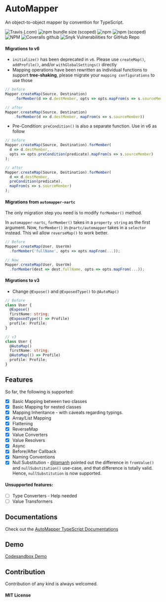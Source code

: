 # AutoMapper

An object-to-object mapper by convention for TypeScript.

![Travis (.com)](https://img.shields.io/travis/com/nartc/mapper?label=travis)
![npm bundle size (scoped)](https://img.shields.io/bundlephobia/minzip/@nartc/automapper?label=bundlephobia)
![npm](https://img.shields.io/npm/dt/@nartc/automapper?label=total)
![npm (scoped)](https://img.shields.io/npm/v/@nartc/automapper)
![NPM](https://img.shields.io/npm/l/@nartc/automapper)
![Coveralls github](https://img.shields.io/coveralls/github/nartc/mapper)
![Snyk Vulnerabilities for GitHub Repo](https://img.shields.io/snyk/vulnerabilities/github/nartc/mapper)

#### Migrations to v6

- `initialize()` has been deprecated in `v6`. Please use `createMap()`, `addProfile()`, and/or `withGlobalSettings()` directly
- Mapping operations have been rewritten as individual functions to support **tree-shaking**, please migrate your `mapping configurations` to use those

```typescript
// before
Mapper.createMap(Source, Destination)
    .forMember(d => d.destMember, opts => opts.mapFrom(s => s.sourceMember);

// after
Mapper.createMap(Source, Destination)
    .forMember(d => d.destMember, mapFrom(s => s.sourceMember))
```

- Pre-Condition: `preCondition()` is also a separate function. Use in v6 as follow

```typescript
// before
Mapper.createMap(Source, Destination).forMember(
  d => d.destMember,
  opts => opts.preCondition(predicate).mapFrom(s => s.sourceMember)
);

// after
Mapper.createMap(Source, Destination).forMember(
  d => d.destMember,
  preCondition(predicate),
  mapFrom(s => s.sourceMember)
);
```

#### Migrations from `automapper-nartc`

The only migration step you need is to modify `forMember()` method.

In `automapper-nartc`, `forMember()` takes in a `property string` as the first argument. Now, `forMember()` in `@nartc/automapper` takes in a `selector` instead. This wil allow `reverseMap()` to work better.

```typescript
// Before
Mapper.createMap(User, UserVm)
  .forMember('fullName', opts => opts.mapFrom(...));

// Now
Mapper.createMap(User, UserVm)
  .forMember(dest => dest.fullName, opts => opts.mapFrom(...));
```

#### Migrations to v3

- Change `@Expose()` and `@ExposedType()` to `@AutoMap()`

```typescript
// Before
class User {
  @Expose()
  firstName: string;
  @ExposedType(() => Profile)
  profile: Profile;
}

// v3
class User {
  @AutoMap()
  firstName: string;
  @AutoMap(() => Profile)
  profile: Profile;
}
```

## Features

So far, the following is supported:

- [x] Basic Mapping between two classes
- [x] Basic Mapping for nested classes
- [x] Mapping Inheritance - with caveats regarding typings.
- [x] Array/List Mapping
- [x] Flattening
- [x] ReverseMap
- [x] Value Converters
- [x] Value Resolvers
- [x] Async
- [x] Before/After Callback
- [x] Naming Conventions
- [x] Null Substitution - [@lqmanh](https://github.com/lqmanh) pointed out the difference in `fromValue()` and `nullSubstitution()` use-case, and that difference is totally valid. Hence, `nullSubstitution` is now supported.

#### Unsupported features:

- [ ] Type Converters - Help needed
- [ ] Value Transformers

## Documentations

Check out the [AutoMapper TypeScript Documentations](https://automapper.netlify.com)

## Demo

[Codesandbox Demo](https://codesandbox.io/s/automapper-demo-latest-ms1c3)

## Contribution

Contribution of any kind is always welcomed.

#### MIT License
